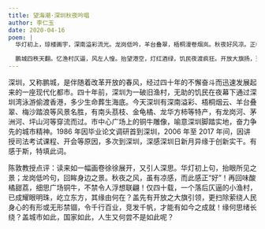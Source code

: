 ```yaml
---
title: 望海潮·深圳秋夜吟唱
author: 李仁玉
date: 2020-04-16
poem: |
  华灯初上，琼楼画宇，深南溢彩流光。龙岗低吟，羊台叠翠，梧桐漫卷烟岚。秋夜好风凉。正橘黄酸嘴，红荔甜香。广场铜牛，向前力奔绪思长。

  鹏城四秩天翻。忆渔村仄逼，风左人惶。抬望港空，灯红酒绿，饥民夜渡疯狂。开放大旗扬，更清除禁锢，竞发千帆。涤旧迎新，展鹏深圳耀东方！
---
```


深圳，又称鹏城，是伴随着改革开放的春风，经过四十年的不懈奋斗而迅速发展起来的一座现代化都市。四十年前，深圳为一破旧渔村，无助的饥民在夜幕下通过深圳湾泳游偷渡香港，多少生命葬生海底。今天深圳有深南溢彩、梧桐烟云、羊台叠翠、梅沙踏浪等风景名胜，有南头茘枝、金龟橘、龙华方柿等特产，有龙岗河、茅洲河、坪山河等穿流而过。市中心广场上的铜牛雕像，喻意深圳脚踏实地，奋力争先的城市精神。1986 年因毕业论文调研首到深圳，2006 年至 2017 年间，因讲授司法考试课程、开会等原因，多次到深圳，深感深圳日新月异缘于创新实干。有感于斯，特填此词。

陈敦教授点评：读来如一幅画卷徐徐展开，又引人深思。华灯初上句，抬眼所见之景；龙岗低吟句，回眸身边之景。秋夜之风，虽有凉感，而此感正“好”！再回味酸橘甜荔，细思广场铜牛，不禁令人浮想联翩！仅四十载，一个落后仄逼的小渔村，已成耀眼明珠，屹立东方，其缘由何在？盖先有开放之大旗引领，更扫除萦绕人民身心的有形或无形禁锢，令千行百业，竞发千帆，才能有如今之成就！缘何思绪长绕？盖城市如此，国家如此，人生又何尝不是如此呢？
